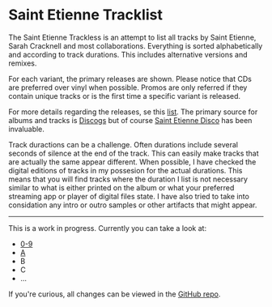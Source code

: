 # Saint Etienne Tracklist

The Saint Etienne Trackless is an attempt to list all tracks by Saint Etienne, Sarah Cracknell and most collaborations. Everything is sorted alphabetically and according to track durations. This includes alternative versions and remixes.

For each variant, the primary releases are shown. Please notice that CDs are preferred over vinyl when possible. Promos are only referred if they contain unique tracks or is the first time a specific variant is released.

For more details regarding the releases, se this [list](albums.md). The primary source for albums and tracks is [Discogs](https://discogs.com) but of course [Saint Etienne Disco](https://saintetiennedisco.com) has been invaluable.

Track duractions can be a challenge. Often durations include several seconds of silence at the end of the track. This can easily make tracks that are actually the same appear different. When possible, I have checked the digital editions of tracks in my possesion for the actual durations. This means that you will find tracks where the duration I list is not necessary similar to what is either printed on the album or what your preferred streaming app or player of digital files state. I have also tried to take into considation any intro or outro samples or other artifacts that might appear.

---

This is a work in progress. Currently you can take a look at:

* [0-9](0-9.md)
* [A](a.md)
* B
* C
* ...

If you're curious, all changes can be viewed in the [GitHub repo](https://github.com/ttvgd/ste-tracklist).
